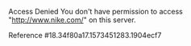 Access Denied You don't have permission to access "http://www.nike.com/" on this server.

Reference #18.34f80a17.1573451283.1904ecf7